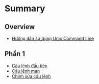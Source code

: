 # Summary

## Overview

* [Hướng dẫn sử dụng Unix Command Line](README.md)

## Phần 1

* [Câu lệnh đầu tiên](phn-1/cau-lnh-u-tien.md)
* [Câu lệnh man](phn-1/cau-lnh-man.md)
* [Chỉnh sửa câu lệnh](phn-1/chnh-sa-cau-lnh.md)

